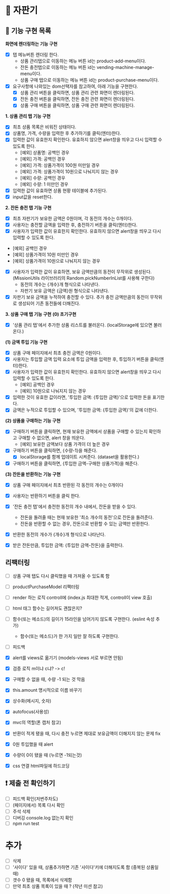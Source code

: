 # 🥤 자판기

 ## 🎯 기능 구현 목록  
**화면에 렌더링하는 기능 구현**
- [x] 탭 메뉴버튼 렌더링 한다.  
  - 상품 관리탭으로 이동하는 메뉴 버튼 id는 product-add-menu이다.
  - 잔돈 충전탭으로 이동하는 메뉴 버튼 id는 vending-machine-manage-menu이다.
  - 상품 구매 탭으로 이동하는 메뉴 버튼 id는 product-purchase-menu이다.
- [x] 요구사항에 나와있는 dom선택자를 참고하여, 아래 기능을 구현한다. 
  - [x] 상품 관리 버튼을 클릭하면, 상품 관리 관련 화면이 렌더링된다. 
  - [x] 잔돈 충전 버튼을 클릭하면, 잔돈 충전 관련 화면이 렌더링된다. 
  - [x] 상품 구매 버튼을 클릭하면, 상품 구매 관련 화면이 렌더링된다. 

**1. 상품 관리 탭 기능 구현**
- [x] 최초 상품 목록은 비워진 상태이다. 
- [x] 상품명, 가격, 수량을 입력한 후 추가하기를 클릭(엔터)한다.
- [x] 입력한 값이 유효한지 확인한다. 유효하지 않으면 alert창을 띄우고 다시 입력할 수 있도록 한다. 
  - [예외] 상품명: 공백인 경우 
  - [예외] 가격: 공백인 경우 
  - [예외] 가격: 상품가격이 100원 미만일 경우
  - [예외] 가격: 상품가격이 10원으로 나눠지지 않는 경우
  - [예외] 수량: 공백인 경우
  - [예외] 수량: 1 미만인 경우 
- [x] 입력한 값이 유효하면 상품 현황 테이블에 추가된다. 
- [x] input값을 reset한다. 

**2. 잔돈 충전 탭 기능 구현**
- [x] 최초 자판기가 보유한 금액은 0원이며, 각 동전의 개수는 0개이다.
- [x] 사용자는 충전할 금액을 입력한 후, 충전하기 버튼을 클릭(엔터)한다.     
- [x]  사용자가 입력한 값이 유효한지 확인한다. 유효하지 않으면 alert창을 띄우고 다시 입력할 수 있도록 한다. 
  - [예외] 공백인 경우
  - [예외] 상품가격이 10원 미만인 경우 
  - [예외] 상품가격이 10원으로 나눠지지 않는 경우
- [x] 사용자가 입력한 값이 유효하면, 보유 금액만큼의 동전이 무작위로 생성된다. (MissionUtils 라이브러리의 Random.pickNumberInList를 사용해 구한다)
  - 동전의 개수는 {개수}개 형식으로 나타낸다.
  - 자판기 보유 금액은 {금액}원 형식으로 나타낸다.
- [x] 자판기 보유 금액을 누적하여 충전할 수 있다. 추가 충전 금액만큼의 동전이 무작위로 생성되어 기존 동전들에 더해진다. 

**3. 상품 구매 탭 기능 구현**
**(0) 초기구현**
- [x] '상품 관리 탭'에서 추가한 상품 리스트를 불러온다. (localStorage에 있으면 불러온다.)

**(1) 금액 투입 기능 구현**
- [x] 상품 구매 페이지에서 최초 충전 금액은 0원이다.
- [x] 사용자는 투입할 금액 입력 요소에 투입 금액을 입력한 후, 투입하기 버튼을 클릭(엔터)한다.
- [x] 사용자가 입력한 값이 유효한지 확인한다. 유효하지 않으면 alert창을 띄우고 다시 입력할 수 있도록 한다. 
  - [예외] 공백인 경우
  - [예외] 10원으로 나눠지지 않는 경우
- [x] 입력한 것이 유효한 값이라면, '투입한 금액: {투입한 금액}'으로 입력한 돈을 표기한다. 
- [x] 금액은 누적으로 투입할 수 있으며, '투입한 금액: {투입한 금액}'의 값에 더한다. 

**(2) 상품을 구매하는 기능 구현**
- [x] 구매하기 버튼을 클릭하면, 현재 보유한 금액에서 상품을 구매할 수 있는지 확인하고 구매할 수 없으면, alert 창을 띄운다. 
  - [예외] 보유한 금액보다 상품 가격이 더 높은 경우 
- [x] 구매하기 버튼을 클릭하면, {수량-1}을 해준다. 
  - [x] localStorage를 함께 업데이트 시켜준다. (dataset을 활용한다.)
- [x] 구매하기 버튼을 클릭하면, {투입한 금액-구매한 상품가격}을 해준다. 

**(3) 잔돈을 반환하는 기능 구현**
- [x] 상품 구매 페이지에서 최초 반환된 각 동전의 개수는 0개이다
- [x] 사용자는 반환하기 버튼을 클릭 한다. 
- [x] '잔돈 충전 탭'에서 충전한 동전의 개수 내에서, 잔돈을 받을 수 있다. 
  - 잔돈을 돌려줄 때는 현재 보유한 '최소 개수의 동전'으로 잔돈을 돌려준다.
  - 잔돈을 반환할 수 없는 경우, 잔돈으로 반환할 수 있는 금액만 반환한다.
- [x] 반환한 동전의 개수가 {개수}개 형식으로 나타난다. 
- [x] 받은 잔돈만큼, 투입한 금액: {투입한 금액-잔돈}을 출력한다. 


## 리팩터링
- [ ] 상품 구매 탭도 다시 클릭했을 때 가져올 수 있도록 함 
- [ ] productPurchaseModel 리팩터링

- [ ] render 하는 로직 controll에 (index.js 최대한 적게, controll이 view 호출)
- [ ] html 태그 함수는 길어져도 괜찮은지? 
- [ ] 함수(또는 메소드)의 길이가 15라인을 넘어가지 않도록 구현한다. (eslint 속성 추가)
  - 함수(또는 메소드)가 한 가지 일만 잘 하도록 구현한다.
- [ ] 피드백 

- [x] alert를 views로 옮기기 (models-views 서로 부르면 안됨)
- [x] 검증 로직 m이냐 c냐? -> c!
- [x] 구매할 수 없을 때, 수량 -1 되는 것 막음 
- [x] this.amount 명시적으로 이름 바꾸기 
- [x] 상수화(메시지, 숫자)
- [x] autofocus(사용성)
- [x] mvc의 역할(폰 캡처 참고)
- [x] 반환이 적게 됐을 때, 다시 충전 누르면 제대로 보유금액이 더해지지 않는 문제 fix
- [x] 0원 투입했을 때 alert
- [x] 수량이 0이 됐을 때 (누르면 -1되는것)
- [x] css 연결 html파일에 하드코딩 
## ❗️ 제출 전 확인하기 
- [ ] 피드백 확인(저번주차도)
- [ ] (페이지에서) 목록 다시 확인 
- [ ] 주석 삭제 
- [ ] 디버깅 console.log 없는지 확인
- [ ] npm run test 

# 추가
- [ ] 삭제 
- [ ] '사이다' 있을 때, 상품추가하면 기존 '사이다'키에 더해지도록 함 (중복된 상품일 때)
- [ ] 갯수 0 됐을 때, 목록에서 삭제함 
- [ ] 만약 최초 상품 목록이 있을 때 ? (작년 미션 참고)
